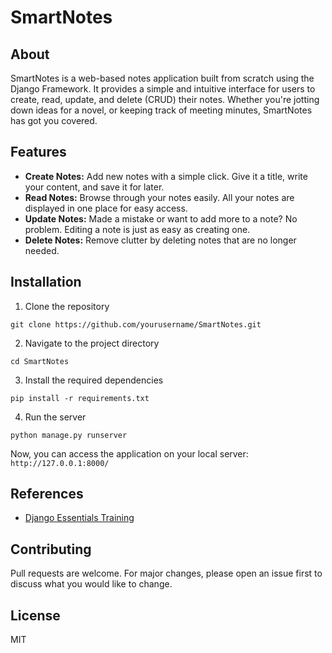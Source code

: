 # SmartNotes

## About
SmartNotes is a web-based notes application built from scratch using the Django Framework. It provides a simple and intuitive interface for users to create, read, update, and delete (CRUD) their notes. Whether you're jotting down ideas for a novel, or keeping track of meeting minutes, SmartNotes has got you covered.

## Features
- **Create Notes:** Add new notes with a simple click. Give it a title, write your content, and save it for later.
- **Read Notes:** Browse through your notes easily. All your notes are displayed in one place for easy access.
- **Update Notes:** Made a mistake or want to add more to a note? No problem. Editing a note is just as easy as creating one.
- **Delete Notes:** Remove clutter by deleting notes that are no longer needed.

## Installation
1. Clone the repository
```
git clone https://github.com/yourusername/SmartNotes.git
```
2. Navigate to the project directory
```
cd SmartNotes
```
3. Install the required dependencies
```
pip install -r requirements.txt
```
4. Run the server
```
python manage.py runserver
```
Now, you can access the application on your local server: `http://127.0.0.1:8000/`

## References
- [Django Essentials Training](https://www.linkedin.com/learning/django-essential-training/)

## Contributing
Pull requests are welcome. For major changes, please open an issue first to discuss what you would like to change.

## License
MIT
